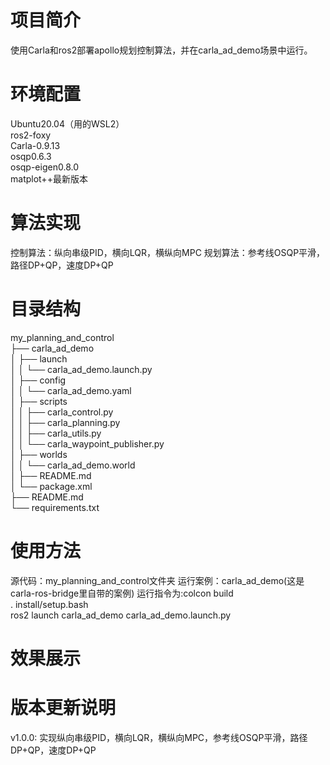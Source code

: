 # 项目简介
使用Carla和ros2部署apollo规划控制算法，并在carla_ad_demo场景中运行。
# 环境配置
Ubuntu20.04（用的WSL2）   
ros2-foxy   
Carla-0.9.13  
osqp0.6.3  
osqp-eigen0.8.0   
matplot++最新版本   
# 算法实现
控制算法：纵向串级PID，横向LQR，横纵向MPC
规划算法：参考线OSQP平滑，路径DP+QP，速度DP+QP
# 目录结构
my_planning_and_control  
├── carla_ad_demo  
│   ├── launch  
│   │   └── carla_ad_demo.launch.py  
│   ├── config  
│   │   └── carla_ad_demo.yaml  
│   ├── scripts  
│   │   ├── carla_control.py  
│   │   ├── carla_planning.py  
│   │   ├── carla_utils.py  
│   │   └── carla_waypoint_publisher.py  
│   ├── worlds  
│   │   └── carla_ad_demo.world  
│   ├── README.md  
│   └── package.xml  
├── README.md  
└── requirements.txt  
# 使用方法  
源代码：my_planning_and_control文件夹 
运行案例：carla_ad_demo(这是carla-ros-bridge里自带的案例)
运行指令为:colcon build  
. install/setup.bash  
ros2 launch carla_ad_demo carla_ad_demo.launch.py  
# 效果展示
# 版本更新说明
v1.0.0:
 实现纵向串级PID，横向LQR，横纵向MPC，参考线OSQP平滑，路径DP+QP，速度DP+QP